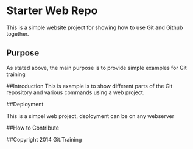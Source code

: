 # Starter Web Repo

This is a simple website project for 
showing how to use Git and Github together.

## Purpose
As stated above, the main purpose is to provide simple examples for Git training

##Introduction
This is example is to show different parts of the Git repository and various commands using a web project.

##Deployment

This is a simpel web project, deployment can be on any webserver

##How to Contribute

##Copyright
2014 Git.Training